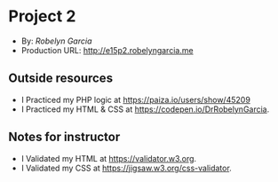 # Project 2
+ By: *Robelyn Garcia*
+ Production URL: <http://e15p2.robelyngarcia.me>

## Outside resources
+ I Practiced my PHP logic at <https://paiza.io/users/show/45209>
+ I Practiced my HTML & CSS at <https://codepen.io/DrRobelynGarcia>.

## Notes for instructor
+ I Validated my HTML at <https://validator.w3.org>.
+ I Validated my CSS at <https://jigsaw.w3.org/css-validator>.